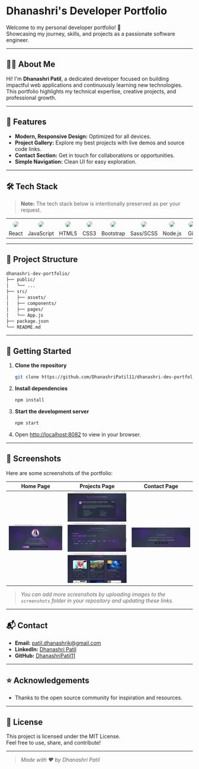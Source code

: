 # Dhanashri's Developer Portfolio

Welcome to my personal developer portfolio! 🚀  
Showcasing my journey, skills, and projects as a passionate software engineer.

---

## 👩‍💻 About Me

Hi! I'm **Dhanashri Patil**, a dedicated developer focused on building impactful web applications and continuously learning new technologies. This portfolio highlights my technical expertise, creative projects, and professional growth.

---

## 🌟 Features

- **Modern, Responsive Design:** Optimized for all devices.
- **Project Gallery:** Explore my best projects with live demos and source code links.
- **Contact Section:** Get in touch for collaborations or opportunities.
- **Simple Navigation:** Clean UI for easy exploration.

---

## 🛠️ Tech Stack

> **Note:** The tech stack below is intentionally preserved as per your request.

<div align="center">

<table>
  <tr>
    <td align="center">
      <img src="https://cdn.jsdelivr.net/gh/devicons/devicon/icons/react/react-original.svg" width="60" style="border-radius:50%;background:#fff;padding:5px;" /><br/>React
    </td>
    <td align="center">
      <img src="https://cdn.jsdelivr.net/gh/devicons/devicon/icons/javascript/javascript-original.svg" width="60" style="border-radius:50%;background:#fff;padding:5px;" /><br/>JavaScript
    </td>
    <td align="center">
      <img src="https://cdn.jsdelivr.net/gh/devicons/devicon/icons/html5/html5-original.svg" width="60" style="border-radius:50%;background:#fff;padding:5px;" /><br/>HTML5
    </td>
    <td align="center">
      <img src="https://cdn.jsdelivr.net/gh/devicons/devicon/icons/css3/css3-original.svg" width="60" style="border-radius:50%;background:#fff;padding:5px;" /><br/>CSS3
    </td>
    <td align="center">
      <img src="https://cdn.jsdelivr.net/gh/devicons/devicon/icons/bootstrap/bootstrap-original.svg" width="60" style="border-radius:50%;background:#fff;padding:5px;" /><br/>Bootstrap
    </td>
    <td align="center">
      <img src="https://cdn.jsdelivr.net/gh/devicons/devicon/icons/sass/sass-original.svg" width="60" style="border-radius:50%;background:#fff;padding:5px;" /><br/>Sass/SCSS
    </td>
    <td align="center">
      <img src="https://cdn.jsdelivr.net/gh/devicons/devicon/icons/nodejs/nodejs-original.svg" width="60" style="border-radius:50%;background:#fff;padding:5px;" /><br/>Node.js
    </td>
    <td align="center">
      <img src="https://cdn.jsdelivr.net/gh/devicons/devicon/icons/git/git-original.svg" width="60" style="border-radius:50%;background:#fff;padding:5px;" /><br/>Git
    </td>
    <td align="center">
      <img src="https://cdn.jsdelivr.net/gh/devicons/devicon/icons/github/github-original.svg" width="60" style="border-radius:50%;background:#fff;padding:5px;" /><br/>GitHub
    </td>
  </tr>
</table>
</div>

---

## 📂 Project Structure

```
dhanashri-dev-portfolio/
├── public/
│   └── ...
├── src/
│   ├── assets/
│   ├── components/
│   ├── pages/
│   └── App.js
├── package.json
└── README.md
```

---

## 🚀 Getting Started

1. **Clone the repository**
   ```bash
   git clone https://github.com/DhanashriPatil11/dhanashri-dev-portfolio.git
   ```
2. **Install dependencies**
   ```bash
   npm install
   ```
3. **Start the development server**
   ```bash
   npm start
   ```
4. Open [http://localhost:8082](http://localhost:8082) to view in your browser.

---

## 📸 Screenshots

Here are some screenshots of the portfolio:

| Home Page | Projects Page | Contact Page |
|-----------|---------------|--------------|
| ![HomePage Screenshot](https://github.com/DhanashriPatil11/dhanashri-dev-portfolio/blob/b956f6af853d738fbf5fbfb6c4e6499b7f054258/Screenshots/Screenshot%202025-09-02%20222114.png) | ![Porfolio Screenshot 1](https://github.com/DhanashriPatil11/dhanashri-dev-portfolio/blob/b956f6af853d738fbf5fbfb6c4e6499b7f054258/Screenshots/Screenshot%202025-09-02%20222608.png)<br>![Porfolio Screenshot 2](https://github.com/DhanashriPatil11/dhanashri-dev-portfolio/blob/b956f6af853d738fbf5fbfb6c4e6499b7f054258/Screenshots/Screenshot%202025-09-02%20222633.png)<br>![Porfolio Screenshot 3](https://github.com/DhanashriPatil11/dhanashri-dev-portfolio/blob/b956f6af853d738fbf5fbfb6c4e6499b7f054258/Screenshots/Screenshot%202025-09-02%20222704.png)| ![ContactPage Screenshot](https://github.com/DhanashriPatil11/dhanashri-dev-portfolio/blob/beb405711cf08d1bc48451e0f1ab68b6ec23b843/Screenshots/Screenshot%202025-09-02%20222725.png) |

> _You can add more screenshots by uploading images to the `screenshots` folder in your repository and updating these links._

---

## 📬 Contact

- **Email:** patil.dhanashrik@gmail.com
- **LinkedIn:** [Dhanashri Patil](https://linkedin.com/in/dhanashri-patil11)
- **GitHub:** [DhanashriPatil11](https://github.com/DhanashriPatil11)

---

## ⭐ Acknowledgements

- Thanks to the open source community for inspiration and resources.


---

## 📄 License

This project is licensed under the MIT License.  
Feel free to use, share, and contribute!

---

> *Made with ❤️ by Dhanashri Patil*
